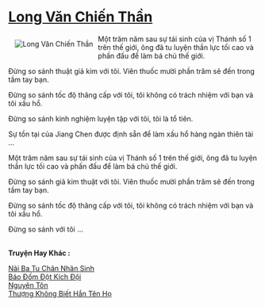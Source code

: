 <a href="https://truyenwiki.net/long-van-chien-than.36250/" title="Long Văn Chiến Thần"><h1>Long Văn Chiến Thần</h1></a><div style="display:table"><img align="right" style="float: left; padding: 10px;" src="https://truyenwiki.net/a/img/str/src/36250.jpg" alt="Long Văn Chiến Thần">Một trăm năm sau sự tái sinh của vị Thánh số 1 trên thế giới, ông đã tu luyện thần lực tối cao và phấn đấu để làm bá chủ thế giới.<p></p> Đừng so sánh thuật giả kim với tôi. Viên thuốc mười phần trăm sẽ đến trong tầm tay bạn.<p></p> Đừng so sánh tốc độ thăng cấp với tôi, tôi không có trách nhiệm với bạn và tôi xấu hổ.<p></p> Đừng so sánh kinh nghiệm luyện tập với tôi, tôi là tổ tiên.<p></p> Sự tồn tại của Jiang Chen được định sẵn để làm xấu hổ hàng ngàn thiên tài ...<p></p> Một trăm năm sau sự tái sinh của vị Thánh số 1 trên thế giới, ông đã tu luyện thần lực tối cao và phấn đấu để làm bá chủ thế giới.<p></p> Đừng so sánh giả kim thuật với tôi. Viên thuốc mười phần trăm sẽ đến trong tầm tay bạn.<p></p> Đừng so sánh tốc độ thăng cấp với tôi, tôi không có trách nhiệm với bạn và tôi xấu hổ.<p></p> Đừng so sánh với tôi ...</div><p><br><b>Truyện Hay Khác :</b></p><a href="https://truyenwiki.net/nai-ba-tu-chan-nhan-sinh.35876/" alt="Nãi Ba Tu Chân Nhân Sinh">Nãi Ba Tu Chân Nhân Sinh</a><br/><a href="https://sangtacviet.wordpress.com/2020/10/22/bao-dom-dot-kich-doi/" alt="Báo Đốm Đột Kích Đội">Báo Đốm Đột Kích Đội</a><br/><a href="https://sangtacviet.wordpress.com/2020/10/22/nguyen-ton/" alt="Nguyên Tôn">Nguyên Tôn</a><br/><a href="https://github.com/nownovels/topcv/tree/master/truyenhay/35544" alt="Thượng Không Biết Hắn Tên Họ">Thượng Không Biết Hắn Tên Họ</a><br/>